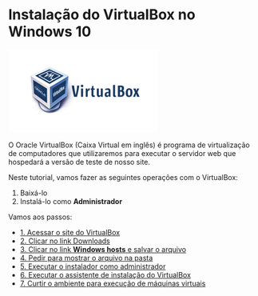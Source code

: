 # Instalação do VirtualBox no Windows 10

![](imagens/virtualbox-logo.png)

O Oracle VirtualBox (Caixa Virtual em inglês) é programa de virtualização de computadores que utilizaremos para executar o servidor web que hospedará a versão de teste de nosso site.

Neste tutorial, vamos fazer as seguintes operações com o VirtualBox:

1. Baixá-lo
2. Instalá-lo como **Administrador**

Vamos aos passos:

- [1. Acessar o site do VirtualBox](1-acessar-site.md)
- [2. Clicar no link Downloads](2-clicar-downloads.md)
- [3. Clicar no link **Windows hosts** e salvar o arquivo](3-link-windows-hosts.md)
- [4. Pedir para mostrar o arquivo na pasta](4-mostrar-na-pasta.md)
- [5. Executar o instalador como administrador](5-executar-como-administrador.md)
- [6. Executar o assistente de instalação do VirtualBox](6-execucao-assistente-de-instalacao.md)
- [7. Curtir o ambiente para execução de máquinas virtuais](7-virtualbox-app.md)

